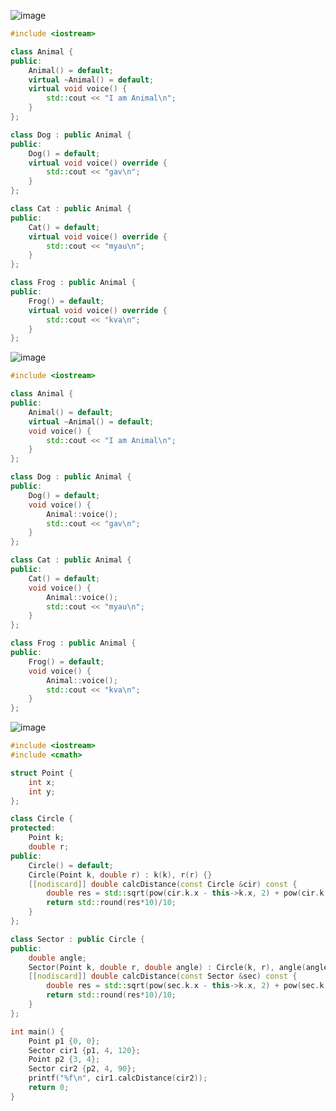 ![image](https://github.com/Xolozop/pr-codes/assets/50333438/b5054110-6720-47f5-9b4e-b5007c46a082)

```c++
#include <iostream>

class Animal {
public:
	Animal() = default;
	virtual ~Animal() = default;
	virtual void voice() {
		std::cout << "I am Animal\n";
	}
};

class Dog : public Animal {
public:
	Dog() = default;
	virtual void voice() override {
		std::cout << "gav\n";
	}
};

class Cat : public Animal {
public:
	Cat() = default;
	virtual void voice() override {
		std::cout << "myau\n";
	}
};

class Frog : public Animal {
public:
	Frog() = default;
	virtual void voice() override {
		std::cout << "kva\n";
	}
};
```

![image](https://github.com/Xolozop/pr-codes/assets/50333438/c7e42c1c-c1c1-43cf-bf79-4dc009bf2b01)

```c++
#include <iostream>

class Animal {
public:
	Animal() = default;
	virtual ~Animal() = default;
	void voice() {
		std::cout << "I am Animal\n";
	}
};

class Dog : public Animal {
public:
	Dog() = default;
	void voice() {
		Animal::voice();
		std::cout << "gav\n";
	}
};

class Cat : public Animal {
public:
	Cat() = default;
	void voice() {
		Animal::voice();
		std::cout << "myau\n";
	}
};

class Frog : public Animal {
public:
	Frog() = default;
	void voice() {
		Animal::voice();
		std::cout << "kva\n";
	}
};
```

![image](https://github.com/Xolozop/pr-codes/assets/50333438/3496a724-6d0a-4d9f-a8ab-0ece132e2091)

```c++
#include <iostream>
#include <cmath>

struct Point {
	int x;
	int y;
};

class Circle {
protected:
	Point k;
	double r;
public:
	Circle() = default;
	Circle(Point k, double r) : k(k), r(r) {}
	[[nodiscard]] double calcDistance(const Circle &cir) const {
		double res = std::sqrt(pow(cir.k.x - this->k.x, 2) + pow(cir.k.y - this->k.y, 2));
		return std::round(res*10)/10;
	}
};

class Sector : public Circle {
public:
	double angle;
	Sector(Point k, double r, double angle) : Circle(k, r), angle(angle) {}
	[[nodiscard]] double calcDistance(const Sector &sec) const {
		double res = std::sqrt(pow(sec.k.x - this->k.x, 2) + pow(sec.k.y - this->k.y, 2));
		return std::round(res*10)/10;
	}
};

int main() {
	Point p1 {0, 0};
	Sector cir1 {p1, 4, 120};
	Point p2 {3, 4};
	Sector cir2 {p2, 4, 90};
	printf("%f\n", cir1.calcDistance(cir2));
	return 0;
}
```